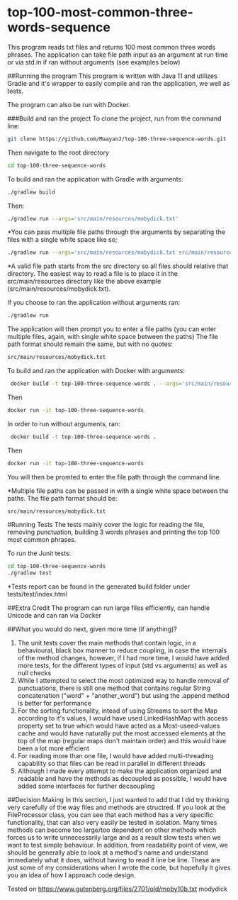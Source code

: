 # top-100-most-common-three-words-sequence
This program reads txt files and returns 100 most common three words phrases.
The application can take file path input as an argument at run time or via std.in if ran
without arguments (see examples below)

##Running the program
This program is written with Java 11 and utilizes Gradle and it's wrapper to easily compile and 
ran the application, we well as tests.

The program can also be run with Docker.

###Build and ran the project
To clone the project, run from the command line: 
```bash
git clone https://github.com/MaayanJ/top-100-three-sequence-words.git
```

Then navigate to the root directory
```bash
cd top-100-three-sequence-words
```

To build and ran the application with Gradle with arguments:
```bash
./gradlew build
```
Then:
```bash
./gradlew run --args='src/main/resources/mobydick.txt'
```
*You can pass multiple file paths through the arguments by separating the files with a 
single white space like so;
```bash
./gradlew run --args='src/main/resources/mobydick.txt src/main/resources/anotherstory.txt'
```
*A valid file path starts from the src directory so all files should relative that directory.
The easiest way to read a file is to place it in the src/main/resources directory like
the above example (src/main/resources/mobydick.txt).

If you choose to ran the application without arguments ran:
```bash
./gradlew run
```

The application will then prompt you to enter a file paths (you can enter multiple files, again, with single white space between the paths)
The file path format should remain the same, but with no quotes:
```bash
src/main/resources/mobydick.txt
```

To build and ran the application with Docker with arguments:
```bash
 docker build -t top-100-three-sequence-words . --args='src/main/resources/mobydick.txt'
```
Then
```bash
docker run -it top-100-three-sequence-words
```
In order to run without arguments, ran:
```bash
 docker build -t top-100-three-sequence-words .
```
Then
```bash
docker run -it top-100-three-sequence-words
```
You will then be promted to enter the file path through the command line. 

*Multiple file paths can be passed in with a single white space between the paths.
The file path format should be:
```bash
src/main/resources/mobydick.txt
```

#Running Tests
The tests mainly cover the logic for reading the file, removing punctuation, building 3 words phrases and 
printing the top 100 most common phrases.

To run the Junit tests:

```bash
cd top-100-three-sequence-words
./gradlew test
```
*Tests report can be found in the generated build folder under tests/test/index.html

##Extra Credit
The program can run large files efficiently, can handle Unicode and can ran via Docker

##What you would do next, given more time (if anything)?
1. The unit tests cover the main methods that contain logic, in a behavioural, black box manner to reduce coupling, in case the internals of the method changes, however, if I had more time, I would have added more tests, for the different types of input (std vs arguments) as well as null checks
2. While I attempted to select the most optimized way to handle removal of punctuations, there is still one method that contains regular String concatenation ("word" + "another_word") but using the .append method is better for performance
3. For the sorting functionality, intead of using Streams to sort the Map according to it's values, I  would have used LinkedHashMap with access property set to true which would have acted as a Most-useed-values cache and would have naturally put the most accessed elements at the top of the map (regular maps don't maintain order) and this would have been a lot more efficient
4. For reading more than one file, I would have added multi-threading capability so that files can be read in parallel in different threads
5. Although I made every attempt to make the application organized and readable and have the methods as decoupled as possible, I would have added some interfaces for further decaoupling


##Decision Making
In this section, I just wanted to add that I did try thinking very carefully of the way files and methods are structred.
If you look at the FileProcessor class, you can see that each method has a very specific functionality, that can also very easily be tested in isolation.
Many times methods can become too large/too dependent on other methods which forces us to write unnecessarily large and as a result slow tests when we want to test simple behaviour.
In addition, from readability point of view, we should be generally able to look at a method's name and understand immediately what it does, without having to read it line be line.
These are just some of my considerations when I wrote the code, but hopefully it gives you an idea of how I approach code design.

Tested on https://www.gutenberg.org/files/2701/old/moby10b.txt modydick
